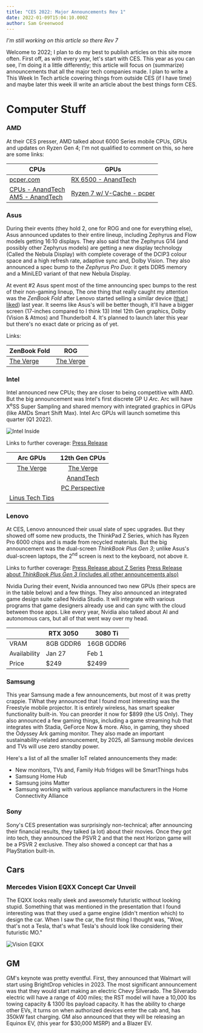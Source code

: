 ```yaml
---
title: "CES 2022: Major Announcements Rev 1"
date: 2022-01-09T15:04:10.000Z
author: Sam Greenwood
---
```


*I'm still working on this article so there Rev 7*

Welcome to 2022; I plan to do my best to publish articles on this site more often. First off, as with every year, let's start with CES. This year as you can see, I'm doing it a little differently; this article will focus on (summarize) announcements that all the major tech companies made. I plan to write a This Week In Tech article covering things from outside CES (if I have time) and maybe later this week ill write an article about the best things form CES.

# Computer Stuff 
### AMD
At their CES presser, AMD talked about 6000 Series mobile CPUs, GPUs and updates on Ryzen Gen 4; I'm not qualified to comment on this, so here are some links:

| CPUs | GPUs |
| --- | --- |
| [pcper.com](https://pcper.com/2022/01/ces-2022-amd-launching-ryzen-6000-series-mobile-processors/) | [RX 6500 - AnandTech](https://www.anandtech.com/show/17161/amd-reveals-radeon-rx-6500-xt-navi-24-lands-for-lowend-desktops-on-january-19th) |   
| [CPUs - AnandTech](https://www.anandtech.com/show/17152/amd-cpus-in-2022-ces) <br> [AM5 - AnandTech](https://www.anandtech.com/show/17192/ces-2022-amds-nextgen-am5-platform-to-have-long-term-support) | [Ryzen 7 w/ V-Cache - pcper](https://www.anandtech.com/show/17192/ces-2022-amds-nextgen-am5-platform-to-have-long-term-support) | 

### Asus
During their events (they hold 2, one for ROG and one for everything else), Asus announced updates to their entire lineup, including Zephyrus and Flow models getting 16:10 displays. They also said that the Zephyrus G14 (and possibly other Zephyrus models) are getting a new display technology (Called the Nebula Display) with complete coverage of the DCIP3 colour space and a high refresh rate, adaptive sync and, Dolby Vision. They also announced a spec bump to the *Zephyrus Pro Duo*: it gets DDR5 memory and a MiniLED variant of that new Nebula Display.

At event #2 Asus spent most of the time announcing spec bumps to the rest of their non-gaming lineup, The one thing that really caught my attention was the *ZenBook Fold* after Lenovo started selling a similar device ([that I liked](https://thetechnewssource.com/2021/03/05/thinkpad-x1-fold-review/)) last year. It seems like Asus's will be better though, it'll have a bigger screen (17-inches compared to I think 13) Intel 12th Gen graphics, Dolby (Vision & Atmos) and Thunderbolt 4. It's planned to launch later this year but there's no exact date or pricing as of yet.

Links: 

| ZenBook Fold | ROG | 
| --- | --- | 
| [The Verge](https://www.theverge.com/2022/1/5/22867624/asus-zenbook-17-fold-oled-foldable-laptop-tablet-specs-price-release-date) | [The Verge](https://www.theverge.com/2022/1/4/22864968/asus-rog-zephyrus-g14-g15-gaming-laptop-2022-webcam-amd-16-10-aspect-ratio-specs-features) | 


### Intel
Intel announced new CPUs; they are closer to being competitive with AMD. But the big announcement was Intel's first discrete GP U *Arc*. Arc will have X<sup>e</sup>SS Super Sampling and shared memory with integrated graphics in GPUs (like AMDs Smart Shift Max). Intel Arc GPUs will launch sometime this quarter (Q1 2022).

![Intel Inside](https://www.intel.com/content/dam/www/public/us/en/newsroom/posts/galleries/2022-ces/intel-arc-graphics-design-wins-16x9.jpg.rendition.intel.web.1920.1080.jpg)

Links to further coverage: 
[Press Release](https://www.intel.com/content/www/us/en/newsroom/news/intel-ces-2022-computing-news.html#gs.ljvh8j)

| Arc GPUs | 12th Gen CPUs |
| :---: | :---: |
| [The Verge](https://www.theverge.com/2022/1/4/22865560/intel-arc-gpu-teaser-alchemist-ces-2022-oem) | [The Verge](https://www.theverge.com/2022/1/4/22866533/intel-12th-gen-cpu-alder-lake-mainstream-consumer-desktops-ces-2022) | 
|  | [AnandTech](https://www.anandtech.com/show/17162/intel-announces-12th-gen-core-alder-lake-22-new-desktops-cpus-8-new-laptoph-cpus) | 	
| | [PC Perspective](https://pcper.com/2022/01/ces-2022-12th-gen-intel-core-h-series-processors/) |
| [Linus Tech Tips](https://youtu.be/hmm6O25BOSg) || 

### Lenovo
At CES, Lenovo announced their usual slate of spec upgrades. But they showed off some new products, the ThinkPad Z Series, which has Ryzen Pro 6000 chips and is made from recycled materials. But the big announcement was the dual-screen *ThinkBook Plus Gen 3*; unlike Asus's dual-screen laptops, the 2<sup>nd</sup> screen is next to the keyboard, not above it. 

Links to further coverage:
[Press Release about Z Series](https://news.lenovo.com/pressroom/press-releases/thinkpad-z-series-new-look-recycled-materials/)
[Press Release about *ThinkBook Plus Gen 3* (includes all other announcements also)](https://news.lenovo.com/pressroom/press-releases/innovations-and-solutions-at-ces-power-hybrid-life/)

Nvidia
During their event, Nvidia announced two new GPUs (their specs are in the table below) and a few things. They also announced an integrated game design suite called Nvidia Studio. It will integrate with various programs that game designers already use and can sync with the cloud between those apps. Like every year, Nvidia also talked about AI and autonomous cars, but all of that went way over my head. 

| | RTX 3050 |  3080 Ti | 
| ---- |  ---- | ------ |
| VRAM | 8GB GDDR6 | 16GB GDDR6 |
| Availability | Jan 27 |Feb 1|
| Price | $249 | $2499 |

### Samsung
This year Samsung made a few announcements, but most of it was pretty crappie. TWhat they announced that I found most interesting was the Freestyle mobile projector. It is entirely wireless, has smart speaker functionality built-in. You can preorder it now for $899 (the US Only).  They also announced a few gaming things, including a game streaming hub that integrates with Stadia, GeForce Now & more. Also, in gaming, they shoed the Odyssey Ark gaming monitor. They also made an important sustainability-related announcement, by 2025, all Samsung mobile devices and TVs will use zero standby power.

Here's a list of all the smaller IoT related announcements they made:
 - New monitors, TVs and, Family Hub fridges will be SmartThings hubs
 - Samsung Home Hub
 - Samsung joins Matter
 - Samsung working with various appliance manufacturers in the Home Connectivity Alliance

### Sony
Sony's CES presentation was surprisingly non-technical; after announcing their financial results, they talked (a lot) about their movies. Once they got into tech, they announced the PSVR 2 and that the next Horizon game will be a PSVR 2 exclusive. They also showed a concept car that has a PlayStation built-in. 

## Cars

### Mercedes Vision EQXX Concept Car Unveil

The EQXX looks really sleek and awesomely futuristic without looking stupid. Something that was mentioned in the presentation that I found interesting was that they used a game engine (didn't mention which) to design the car. When I saw the car, the first thing I thought was, "Wow, that's not a Tesla, that's what Tesla's should look like considering their futuristic MO."

![Vision EQXX](https://media.daimler.com/marsMediaSite/Thumbnail?oid=52282742&version=-1&thumbnailVersion=3&mediaTypeId=3)

## GM 

GM's keynote was pretty eventful. First, they announced that Walmart will start using BrightDrop vehicles in 2023. The most significant announcement was that they would start making an electric Chevy Silverado. The Silverado electric will have a range of 400 miles; the RST model will have a 10,000 lbs towing capacity & 1300 lbs payload capacity. It has the ability to charge other EVs, it turns on when authorized devices enter the cab and, has 350kW fast charging. GM also announced that they will be releasing an Equinox EV, (this year for $30,000 MSRP) and a Blazer EV.